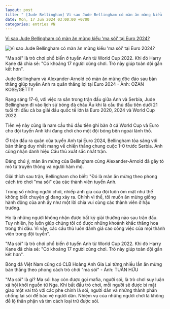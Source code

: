 ```yaml
---
layout: post
title: " [Jude Bellingham] Vì sao Jude Bellingham có màn ăn mừng kiểu 'ma sói' tại Euro 2024?"
date: Mon, 17 Jun 2024 03:00:00 +0700
categories: entries VN
---
```

[Vì sao Jude Bellingham có màn ăn mừng kiểu 'ma sói' tại Euro 2024?](https://tuoitre.vn/vi-sao-jude-bellingham-co-man-an-mung-kieu-ma-soi-tai-euro-2024-20240617084244766.htm)

![Vì sao Jude Bellingham có màn ăn mừng kiểu 'ma sói' tại Euro 2024?](https://cdn1.tuoitre.vn/zoom/600_315/471584752817336320/2024/6/17/jude-bellingham-ma-soi-doi-tuyen-anh-euro-2024-1-171858819224069141483-286-0-1333-2000-crop-1718588211383565553591.jpg)

"Ma sói" là trò chơi phổ biến ở tuyển Anh từ World Cup 2022. Khi đó Harry Kane đã chia sẻ: "Có khoảng 17 người cùng chơi. Trò này giúp toàn đội gắn kết hơn".

Jude Bellingham và Alexander-Arnold có màn ăn mừng độc đáo sau bàn thắng giúp tuyển Anh ra quân thắng lợi tại Euro 2024 - Ảnh: OZAN KOSE/GETTY

Rạng sáng 17-6, với việc ra sân trong trận đấu giữa Anh và Serbia, Jude Bellingham đi vào lịch sử bóng đá châu Âu khi là cầu thủ đầu tiên dưới 21 tuổi thi đấu cả ba giải đấu quốc tế lớn là Euro 2020, 2024 và World Cup 2022.

Tiền vệ này cũng là nam cầu thủ đầu tiên ghi bàn ở cả World Cup và Euro cho đội tuyển Anh khi đang chơi cho một đội bóng bên ngoài lãnh thổ.

Ở trận đấu ra quân của tuyển Anh tại Euro 2024, Bellingham tỏa sáng với bàn thắng duy nhất mang về chiến thắng chung cuộc 1-0 trước Serbia. Anh cũng nhận danh hiệu Cầu thủ xuất sắc nhất trận.

Đáng chú ý, màn ăn mừng của Bellingham cùng Alexander-Arnold đã gây tò mò từ truyền thông và người hâm mộ.

Giải thích sau trận, Bellingham cho biết: "Đó là màn ăn mừng theo phong cách trò chơi "ma sói" của các thành viên tuyển Anh.

Trong số những người chơi, nhiếp ảnh gia của đội luôn ôm mặt như thể không biết chuyện gì đang xảy ra. Chính vì thế, tôi muốn ăn mừng giống hành động của anh ấy như một lời chia vui cùng các thành viên ở hậu trường.

Họ là những người không nhận được bất kỳ giải thưởng nào sau trận đấu. Tuy nhiên, họ luôn giúp chúng tôi có được những khoảnh khắc thăng hoa trong thi đấu. Vì vậy, các cầu thủ luôn đánh giá cao công việc của mọi thành viên trong đội tuyển".

"Ma sói" là trò chơi phổ biến ở tuyển Anh từ World Cup 2022. Khi đó Harry Kane đã chia sẻ: "Có khoảng 17 người cùng chơi. Trò này giúp toàn đội gắn kết hơn".

Bóng đá Việt Nam cũng có CLB Hoàng Anh Gia Lai từng nhiều lần ăn mừng bàn thắng theo phong cách trò chơi "ma sói" - Ảnh: TUẤN HỮU

"Ma sói" là gì? Ma sói hay còn được gọi mafia, người sói, là trò chơi suy luận xã hội khởi nguồn từ Nga. Khi bắt đầu trò chơi, mỗi người sẽ được bí mật giao một vai trò với các phe chính là sói, người dân và những thành phần chống lại sói để bảo vệ người dân. Nhiệm vụ của những người chơi là không để lộ thân phận và tìm cách loại trừ được sói.

